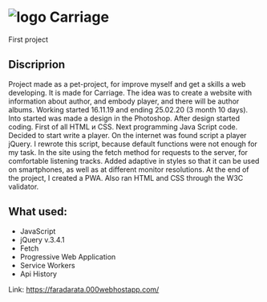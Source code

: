 <?xml version="1.0" encoding="UTF-8"?>
<h1><img src="https://faradarata.000webhostapp.com/img/icons/favicon.png" alt="logo"> Carriage</h1>
<p>First project</p>

<h2>Discriprion</h2>
<p>Project made as a pet-project, for improve myself and get a skills a web developing. It is made for Carriage. The idea was to create a website with information about author, and embody player, and there will be author albums. Working started 16.11.19 and ending 25.02.20 (3 month 10 days). Into started was made a design in the Photoshop. After design started coding. First of all HTML и CSS. Next programming Java Script code. Decided to start write a player. On the internet was found script a player jQuery. I rewrote this script, because default functions were not enough for my task. In the site using the fetch method for requests to the server, for comfortable listening tracks. Added adaptive in styles so that it can be used on smartphones, as well as at different monitor resolutions. At the end of the project, I created a PWA. Also ran HTML and CSS through the W3C validator.</p>

<h2>What used:</h2>
<ul>
  <li>JavaScript</li>
  <li>jQuery v.3.4.1</li>
  <li>Fetch</li>
  <li>Progressive Web Application</li>
  <li>Service Workers</li>
  <li>Api History</li>
</ul>

Link: https://faradarata.000webhostapp.com/
